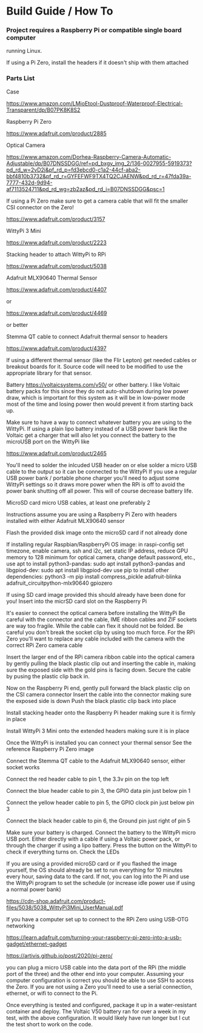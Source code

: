 # Build Guide / How To

### Project requires a Raspberry Pi or compatible single board computer
running Linux.

If using a Pi Zero, install the headers if it doesn't ship with them attached

### Parts List

Case

https://www.amazon.com/LMioEtool-Dustproof-Waterproof-Electrical-Transparent/dp/B07PK8K8S2

Raspberry Pi Zero

https://www.adafruit.com/product/2885

Optical Camera

https://www.amazon.com/Dorhea-Raspberry-Camera-Automatic-Adjustable/dp/B07DNSSDGG/ref=pd_bxgy_img_2/136-0027955-5919373?pd_rd_w=2vD2j&pf_rd_p=fd3ebcd0-c1a2-44cf-aba2-bbf4810b3732&pf_rd_r=GYFEFWF9TX4TQ2CJAENW&pd_rd_r=47fda39a-7777-432d-9d94-af7113524711&pd_rd_wg=zb2az&pd_rd_i=B07DNSSDGG&psc=1

If using a Pi Zero make sure to get a camera cable that will fit the smaller
CSI connector on the Zero!

https://www.adafruit.com/product/3157

WittyPi 3 Mini

https://www.adafruit.com/product/2223

Stacking header to attach WittyPi to RPi 

https://www.adafruit.com/product/5038

Adafruit MLX90640 Thermal Sensor

https://www.adafruit.com/product/4407

or

https://www.adafruit.com/product/4469

or better

Stemma QT cable to connect Adafruit thermal sensor to headers

https://www.adafruit.com/product/4397

If using a different thermal sensor (like the Flir Lepton) get needed
cables or breakout boards for it. Source code will need to be modified
to use the appropriate library for that sensor.

Battery
https://voltaicsystems.com/v50/ or other battery. I like Voltaic battery
packs for this since they do not auto-shutdown during low power draw, 
which is important for this system as it will be in low-power mode most 
of the time and losing power then would prevent it from starting back up. 

Make sure to have a way to connect whatever battery you are using to the 
WittyPi. If using a plain lipo battery instead of a USB power bank like 
the Voltaic get a charger that will also let you connect the battery to 
the microUSB port on the WittyPi like 

https://www.adafruit.com/product/2465

You'll need to solder the inlcuded USB header on or else solder a micro USB cable
to the output so it can be connected to the WittyPi
If you use a regular USB power bank / portable phone charger you'll need
to adjust some WittyPi settings so it draws more power when the RPi is off to
avoid the power bank shutting off all power. This will of course decrease
battery life. 

MicroSD card
micro USB cables, at least one preferably 2

Instructions assume you are using a Raspberry Pi Zero with headers installed
with either Adafruit MLX90640 sensor

Flash the provided disk image onto the microSD card if not already done

If installing regular Raspbian/RaspberryPi OS image:
in raspi-config set timezone, enable camera, ssh and i2c, set static IP address, reduce GPU memory to 128 minimum for optical camera, change default password, etc.,
use apt to install python3-pandas: sudo apt install python3-pandas
and libgpiod-dev: sudo apt install libgpiod-dev
use pip to install other dependencies: python3 -m pip install compress_pickle adafruit-blinka adafruit_circuitpython-mlx90640 gpiozero

If using SD card image provided this should already have been done for you!
Insert into the micrSD card slot on the Raspberry Pi

It's easier to connect the optical camera before installing the WittyPi
Be careful with the connector and the cable, IME ribbon cables and ZIF
sockets are way too fragile. While the cable can flex it should not be folded. Be careful
you don't break the socket clip by using too much force.
For the RPi Zero you'll want to replace any cable
included with the camera with the correct RPi Zero camera cable

Insert the larger end of the RPi camera ribbon cable into the optical camera by gently
pulling the black plastic clip out and inserting the cable in, making sure
the exposed side with the gold pins is facing down. Secure the cable by
pusing the plastic clip back in.

Now on the Raspberry Pi end, gently pull forward the black plastic clip on the CSI camera connector
Insert the cable into the connector making sure the exposed side is down
Push the black plastic clip back into place

Install stacking header onto the Raspberry Pi header making sure it is
firmly in place

Install WittyPi 3 Mini onto the extended headers making sure it is in place

Once the WittyPi is installed you can connect your thermal sensor
See the reference Raspberry Pi Zero image

Connect the Stemma QT cable to the Adafruit MLX90640 sensor, either socket works

Connect the red header cable to pin 1, the 3.3v pin on the top left

Connect the blue header cable to pin 3, the GPIO data pin just below pin 1

Connect the yellow header cable to pin 5, the GPIO clock pin just below pin 3

Connect the black header cable to pin 6, the Ground pin just right of pin 5

Make sure your battery is charged.
Connect the battery to the WittyPi micro USB port. Either directly with a 
cable if using a Voltaic power pack, or through the charger if using a lipo battery.
Press the button on the WittyPi to check if everything turns on. Check the LEDs

If you are using a provided microSD card or if you flashed the image yourself, 
the OS should already be set to run everything for 10 minutes every hour, saving data to the card.
If not, you can log into the Pi and use the WittyPi program to set the schedule (or increase idle power use if using a normal power bank)

https://cdn-shop.adafruit.com/product-files/5038/5038_WittyPi3Mini_UserManual.pdf

If you have a computer set up to connect to the RPi Zero using USB-OTG networking

https://learn.adafruit.com/turning-your-raspberry-pi-zero-into-a-usb-gadget/ethernet-gadget

https://artivis.github.io/post/2020/pi-zero/

you can plug a micro USB cable into the data port of the RPi (the middle port of the three)
and the other end into your computer. Assuming your computer configuration is correct you
should be able to use SSH to access the Zero. If you are not using a Zero
you'll need to use a serial connection, ethernet, or wifi to connect to the Pi.

Once everything is tested and configured, package it up in a water-resistant container and deploy. 
The Voltaic V50 battery ran for over a week in my test, with the above configuration.
It would likely have run longer but I cut the test short to work on the code.
